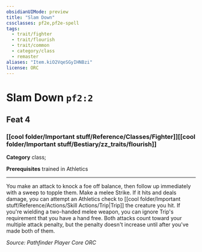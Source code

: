 ```yaml
---
obsidianUIMode: preview
title: "Slam Down"
cssclasses: pf2e,pf2e-spell
tags:
  - trait/fighter
  - trait/flourish
  - trait/common
  - category/class
  - remaster
aliases: "Item.kiO2VqeSGyIHNBzi"
license: ORC
---
```

# Slam Down `pf2:2`
## Feat 4
### [[cool folder/Important stuff/Reference/Classes/Fighter]][[cool folder/Important stuff/Bestiary/zz_traits/flourish]]

**Category** class; 



**Prerequisites** trained in Athletics
* * *
You make an attack to knock a foe off balance, then follow up immediately with a sweep to topple them. Make a melee Strike. If it hits and deals damage, you can attempt an Athletics check to [[cool folder/Important stuff/Reference/Actions/Skill Actions/Trip|Trip]] the creature you hit. If you're wielding a two-handed melee weapon, you can ignore Trip's requirement that you have a hand free. Both attacks count toward your multiple attack penalty, but the penalty doesn't increase until after you've made both of them.

*Source: Pathfinder Player Core*
*ORC*